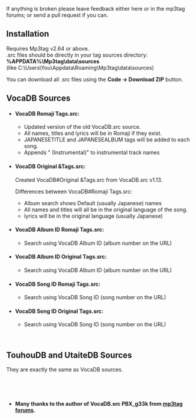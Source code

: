 
If anything is broken please leave feedback either here or in the mp3tag forums; or send a pull request if you can.  

## Installation  
Requires Mp3tag v2.64 or above.  
.src files should be directly in your tag sources directory: **%APPDATA%\Mp3tag\data\sources**  
(like C:\Users\You\Appdata\Roaming\Mp3tag\data\sources)  

You can download all .src files using the **Code -> Download ZIP** button.  

## VocaDB Sources  


- #### VocaDB Romaji Tags.src:   
  - Updated version of the old VocaDB.src source.   
  - All names, titles and lyrics will be in Romaji if they exist.   
  - JAPANESETITLE and JAPANESEALBUM tags will be added to each song.  
  - Appends " (Instrumental)" to instrumental track names

- #### VocaDB Original &Tags.src:  
  Created VocaDB#Original &Tags.src from VocaDB.src v1.13.  
  
  Differences between VocaDB#Romaji Tags.src: 
  - Album search shows Default (usually Japanese) names  
  - All names and titles will all be in the original language of the song.  
  - lyrics will be in the original language (usually Japanese)  

- #### VocaDB Album ID Romaji Tags.src:  
  - Search using VocaDB Album ID (album number on the URL)  

- #### VocaDB Album ID Original Tags.src:  
  - Search using VocaDB Album ID (album number on the URL)  

- #### VocaDB Song ID Romaji Tags.src:  
  - Search using VocaDB Song ID (song number on the URL)  

- #### VocaDB Song ID Original Tags.src:  
  - Search using VocaDB Song ID (song number on the URL)  



&nbsp;

## TouhouDB and UtaiteDB Sources  
They are exactly the same as VocaDB sources.  

&nbsp;
---

- #### Many thanks to the author of VocaDB.src **PBX_g33k** from [mp3tag forums](https://community.mp3tag.de/t/ws-vocadb-net/17192).
